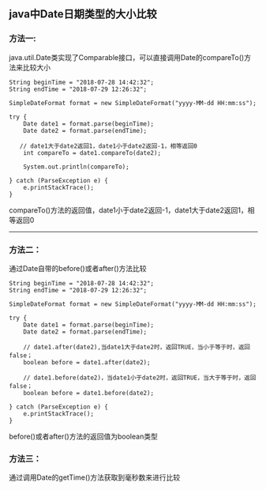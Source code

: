 ## java中Date日期类型的大小比较

### 方法一:

java.util.Date类实现了Comparable接口，可以直接调用Date的compareTo\(\)方法来比较大小

```
String beginTime = "2018-07-28 14:42:32";
String endTime = "2018-07-29 12:26:32";

SimpleDateFormat format = new SimpleDateFormat("yyyy-MM-dd HH:mm:ss");

try {
    Date date1 = format.parse(beginTime);
    Date date2 = format.parse(endTime);

   // date1大于date2返回1，date1小于date2返回-1，相等返回0
    int compareTo = date1.compareTo(date2);

    System.out.println(compareTo);

} catch (ParseException e) {
    e.printStackTrace();
}
```

compareTo\(\)方法的返回值，date1小于date2返回-1，date1大于date2返回1，相等返回0

---

### 方法二：

通过Date自带的before\(\)或者after\(\)方法比较

```
String beginTime = "2018-07-28 14:42:32";
String endTime = "2018-07-29 12:26:32";

SimpleDateFormat format = new SimpleDateFormat("yyyy-MM-dd HH:mm:ss");

try {
    Date date1 = format.parse(beginTime);
    Date date2 = format.parse(endTime);

    // date1.after(date2),当date1大于date2时，返回TRUE，当小于等于时，返回false； 
    boolean before = date1.after(date2);

    // date1.before(date2)，当date1小于date2时，返回TRUE，当大于等于时，返回false； 
    boolean before = date1.before(date2);
    
} catch (ParseException e) {
    e.printStackTrace();
}
```

before\(\)或者after\(\)方法的返回值为boolean类型

### 方法三：

通过调用Date的getTime\(\)方法获取到毫秒数来进行比较

